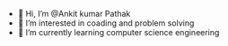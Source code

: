 - 👋 Hi, I’m @Ankit kumar Pathak
- 👀 I’m interested in coading and problem solving 
- 🌱 I’m currently learning computer science engineering

<!---
AnkitPathak1/AnkitPathak1 is a ✨ special ✨ repository because its `README.md` (this file) appears on your GitHub profile.
You can click the Preview link to take a look at your changes.
--->

